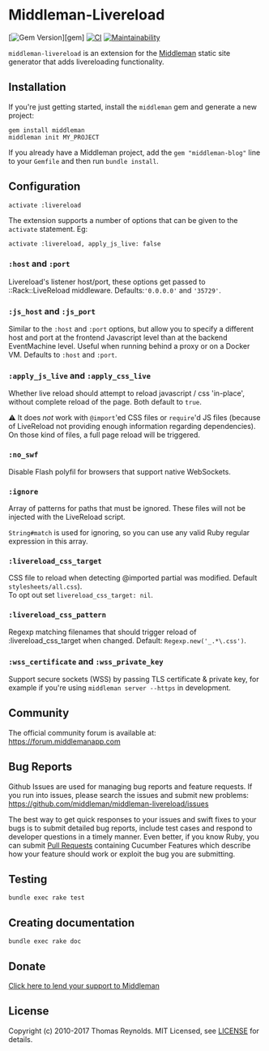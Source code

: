 # Middleman-Livereload

[![Gem Version](https://badge.fury.io/rb/middleman-livereload.svg)][gem]
[![CI](https://github.com/middleman/middleman-livereload/actions/workflows/ci.yml/badge.svg)](https://github.com/middleman/middleman-livereload/actions/workflows/ci.yml)
[![Maintainability](https://qlty.sh/gh/middleman/projects/middleman-livereload/maintainability.svg)](https://qlty.sh/gh/middleman/projects/middleman-livereload)

`middleman-livereload` is an extension for the [Middleman](https://middlemanapp.com) static site generator that adds livereloading functionality.

## Installation

If you're just getting started, install the `middleman` gem and generate a new project:

```
gem install middleman
middleman init MY_PROJECT
```

If you already have a Middleman project, add the `gem "middleman-blog"` line to your `Gemfile` and then run `bundle install`.

## Configuration

```
activate :livereload
```

The extension supports a number of options that can be given to the `activate` statement. Eg:

```
activate :livereload, apply_js_live: false
```

### `:host` and `:port`

Livereload's listener host/port, these options get passed to ::Rack::LiveReload  middleware. Defaults:`'0.0.0.0'` and `'35729'`.

### `:js_host` and `:js_port`

Similar to the `:host` and `:port` options, but allow you to specify a different host and port at the frontend Javascript level than at the backend EventMachine level. Useful when running behind a proxy or on a Docker VM. Defaults to `:host` and `:port`.

### `:apply_js_live` and `:apply_css_live`

Whether live reload should attempt to reload javascript / css 'in-place', without complete reload of the page. Both default to `true`.

:warning: It does *not* work with `@import`'ed CSS files or `require`'d JS files (because of LiveReload not providing enough information regarding dependencies). On those kind of files, a full page reload will be triggered.

### `:no_swf`

Disable Flash polyfil for browsers that support native WebSockets.

### `:ignore`

Array of patterns for paths that must be ignored. These files will not be injected with the LiveReload script.

`String#match` is used for ignoring, so you can use any valid Ruby regular expression in this array.

### `:livereload_css_target`

CSS file to reload when detecting @imported partial was modified. Default `stylesheets/all.css`).  
To opt out set `livereload_css_target: nil`.

### `:livereload_css_pattern`

Regexp matching filenames that should trigger reload of :livereload_css_target when changed. Default: `Regexp.new('_.*\.css')`.

### `:wss_certificate` and `:wss_private_key`

Support secure sockets (WSS) by passing TLS certificate & private key, for
example if you're using `middleman server --https` in development.

## Community

The official community forum is available at: https://forum.middlemanapp.com

## Bug Reports

Github Issues are used for managing bug reports and feature requests. If you run into issues, please search the issues and submit new problems: https://github.com/middleman/middleman-livereload/issues

The best way to get quick responses to your issues and swift fixes to your bugs is to submit detailed bug reports, include test cases and respond to developer questions in a timely manner. Even better, if you know Ruby, you can submit [Pull Requests](https://help.github.com/articles/using-pull-requests) containing Cucumber Features which describe how your feature should work or exploit the bug you are submitting.

## Testing

`bundle exec rake test`

## Creating documentation

`bundle exec rake doc`

## Donate

[Click here to lend your support to Middleman](https://github.com/sponsors/tdreyno)

## License

Copyright (c) 2010-2017 Thomas Reynolds. MIT Licensed, see [LICENSE](LICENSE.md) for details.

